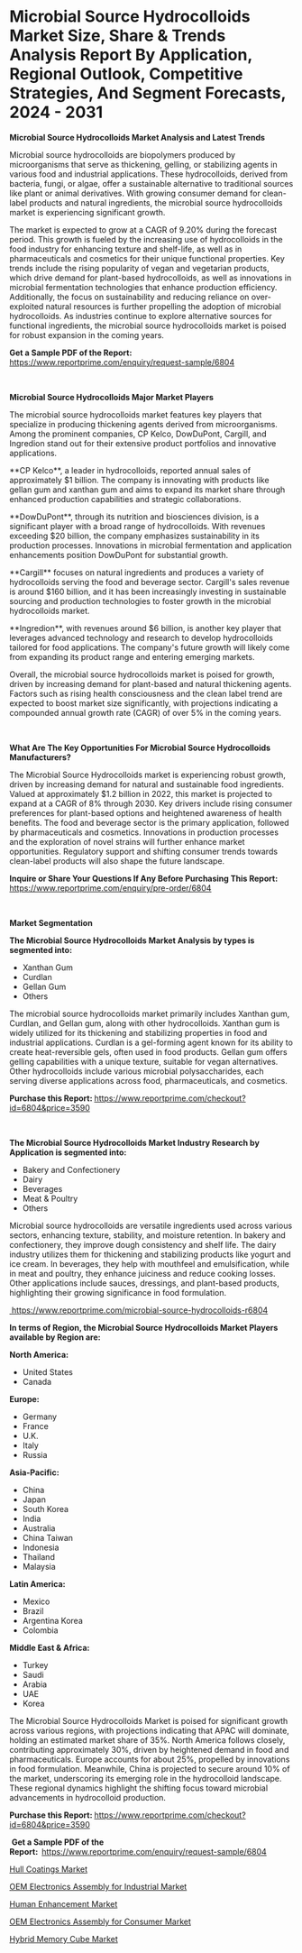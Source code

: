 <p><h1>Microbial Source Hydrocolloids Market Size, Share & Trends Analysis Report By Application, Regional Outlook, Competitive Strategies, And Segment Forecasts, 2024 - 2031</h1></p><p><strong>Microbial Source Hydrocolloids Market Analysis and Latest Trends</strong></p>
<p><p>Microbial source hydrocolloids are biopolymers produced by microorganisms that serve as thickening, gelling, or stabilizing agents in various food and industrial applications. These hydrocolloids, derived from bacteria, fungi, or algae, offer a sustainable alternative to traditional sources like plant or animal derivatives. With growing consumer demand for clean-label products and natural ingredients, the microbial source hydrocolloids market is experiencing significant growth. </p><p>The market is expected to grow at a CAGR of 9.20% during the forecast period. This growth is fueled by the increasing use of hydrocolloids in the food industry for enhancing texture and shelf-life, as well as in pharmaceuticals and cosmetics for their unique functional properties. Key trends include the rising popularity of vegan and vegetarian products, which drive demand for plant-based hydrocolloids, as well as innovations in microbial fermentation technologies that enhance production efficiency. Additionally, the focus on sustainability and reducing reliance on over-exploited natural resources is further propelling the adoption of microbial hydrocolloids. As industries continue to explore alternative sources for functional ingredients, the microbial source hydrocolloids market is poised for robust expansion in the coming years.</p></p>
<p><strong>Get a Sample PDF of the Report:&nbsp;</strong> <a href="https://www.reportprime.com/enquiry/request-sample/6804?utm_campaign=1133&utm_medium=2&utm_source=Github&utm_content=ia&utm_term=25112024&utm_id=microbial-source-hydrocolloids">https://www.reportprime.com/enquiry/request-sample/6804</a></p>
<p>&nbsp;</p>
<p><strong>Microbial Source Hydrocolloids Major Market Players</strong></p>
<p><p>The microbial source hydrocolloids market features key players that specialize in producing thickening agents derived from microorganisms. Among the prominent companies, CP Kelco, DowDuPont, Cargill, and Ingredion stand out for their extensive product portfolios and innovative applications.</p><p>**CP Kelco**, a leader in hydrocolloids, reported annual sales of approximately $1 billion. The company is innovating with products like gellan gum and xanthan gum and aims to expand its market share through enhanced production capabilities and strategic collaborations.</p><p>**DowDuPont**, through its nutrition and biosciences division, is a significant player with a broad range of hydrocolloids. With revenues exceeding $20 billion, the company emphasizes sustainability in its production processes. Innovations in microbial fermentation and application enhancements position DowDuPont for substantial growth.</p><p>**Cargill** focuses on natural ingredients and produces a variety of hydrocolloids serving the food and beverage sector. Cargill's sales revenue is around $160 billion, and it has been increasingly investing in sustainable sourcing and production technologies to foster growth in the microbial hydrocolloids market.</p><p>**Ingredion**, with revenues around $6 billion, is another key player that leverages advanced technology and research to develop hydrocolloids tailored for food applications. The company's future growth will likely come from expanding its product range and entering emerging markets.</p><p>Overall, the microbial source hydrocolloids market is poised for growth, driven by increasing demand for plant-based and natural thickening agents. Factors such as rising health consciousness and the clean label trend are expected to boost market size significantly, with projections indicating a compounded annual growth rate (CAGR) of over 5% in the coming years.</p></p>
<p>&nbsp;</p>
<p><strong>What Are The Key Opportunities For Microbial Source Hydrocolloids Manufacturers?</strong></p>
<p><p>The Microbial Source Hydrocolloids market is experiencing robust growth, driven by increasing demand for natural and sustainable food ingredients. Valued at approximately $1.2 billion in 2022, this market is projected to expand at a CAGR of 8% through 2030. Key drivers include rising consumer preferences for plant-based options and heightened awareness of health benefits. The food and beverage sector is the primary application, followed by pharmaceuticals and cosmetics. Innovations in production processes and the exploration of novel strains will further enhance market opportunities. Regulatory support and shifting consumer trends towards clean-label products will also shape the future landscape.</p></p>
<p><strong>Inquire or Share Your Questions If Any Before Purchasing This Report:</strong> <a href="https://www.reportprime.com/enquiry/pre-order/6804?utm_campaign=1133&utm_medium=2&utm_source=Github&utm_content=ia&utm_term=25112024&utm_id=microbial-source-hydrocolloids">https://www.reportprime.com/enquiry/pre-order/6804</a></p>
<p>&nbsp;</p>
<p><strong>Market Segmentation</strong></p>
<p><strong>The Microbial Source Hydrocolloids Market Analysis by types is segmented into:</strong></p>
<p><ul><li>Xanthan Gum</li><li>Curdlan</li><li>Gellan Gum</li><li>Others</li></ul></p>
<p><p>The microbial source hydrocolloids market primarily includes Xanthan gum, Curdlan, and Gellan gum, along with other hydrocolloids. Xanthan gum is widely utilized for its thickening and stabilizing properties in food and industrial applications. Curdlan is a gel-forming agent known for its ability to create heat-reversible gels, often used in food products. Gellan gum offers gelling capabilities with a unique texture, suitable for vegan alternatives. Other hydrocolloids include various microbial polysaccharides, each serving diverse applications across food, pharmaceuticals, and cosmetics.</p></p>
<p><strong>Purchase this Report:&nbsp;</strong><a href="https://www.reportprime.com/checkout?id=6804&price=3590&utm_campaign=1133&utm_medium=2&utm_source=Github&utm_content=ia&utm_term=25112024&utm_id=microbial-source-hydrocolloids">https://www.reportprime.com/checkout?id=6804&price=3590</a></p>
<p>&nbsp;</p>
<p><strong>The Microbial Source Hydrocolloids Market Industry Research by Application is segmented into:</strong></p>
<p><ul><li>Bakery and Confectionery</li><li>Dairy</li><li>Beverages</li><li>Meat & Poultry</li><li>Others</li></ul></p>
<p><p>Microbial source hydrocolloids are versatile ingredients used across various sectors, enhancing texture, stability, and moisture retention. In bakery and confectionery, they improve dough consistency and shelf life. The dairy industry utilizes them for thickening and stabilizing products like yogurt and ice cream. In beverages, they help with mouthfeel and emulsification, while in meat and poultry, they enhance juiciness and reduce cooking losses. Other applications include sauces, dressings, and plant-based products, highlighting their growing significance in food formulation.</p></p>
<p><a href="https://www.reportprime.com/microbial-source-hydrocolloids-r6804?utm_campaign=1133&utm_medium=2&utm_source=Github&utm_content=ia&utm_term=25112024&utm_id=microbial-source-hydrocolloids">&nbsp;https://www.reportprime.com/microbial-source-hydrocolloids-r6804</a></p>
<p><strong>In terms of Region, the Microbial Source Hydrocolloids Market Players available by Region are:</strong></p>
<p>
    <p> <strong> North America: </strong>
        <ul>
            <li>United States</li>
            <li>Canada</li>
        </ul>
        </p> 
    <p> <strong> Europe: </strong>
        <ul>
            <li>Germany</li>
            <li>France</li>
            <li>U.K.</li>
            <li>Italy</li>
            <li>Russia</li>
        </ul>
        </p> 
    <p> <strong> Asia-Pacific: </strong>
        <ul>
            <li>China</li>
            <li>Japan</li>
            <li>South Korea</li>
            <li>India</li>
            <li>Australia</li>
            <li>China Taiwan</li>
            <li>Indonesia</li>
            <li>Thailand</li>
            <li>Malaysia</li>
        </ul>
        </p> 
    <p> <strong> Latin America: </strong>
        <ul>
            <li>Mexico</li>
            <li>Brazil</li>
            <li>Argentina Korea</li>
            <li>Colombia</li>
        </ul>
        </p> 
    <p> <strong> Middle East & Africa: </strong>
        <ul>
            <li>Turkey</li>
            <li>Saudi</li>
            <li>Arabia</li>
            <li>UAE</li>
            <li>Korea</li>
        </ul>
    </p>
    </p>
<p><p>The Microbial Source Hydrocolloids Market is poised for significant growth across various regions, with projections indicating that APAC will dominate, holding an estimated market share of 35%. North America follows closely, contributing approximately 30%, driven by heightened demand in food and pharmaceuticals. Europe accounts for about 25%, propelled by innovations in food formulation. Meanwhile, China is projected to secure around 10% of the market, underscoring its emerging role in the hydrocolloid landscape. These regional dynamics highlight the shifting focus toward microbial advancements in hydrocolloid production.</p></p>
<p><strong>Purchase this Report: </strong><a href="https://www.reportprime.com/checkout?id=6804&price=3590&utm_campaign=1133&utm_medium=2&utm_source=Github&utm_content=ia&utm_term=25112024&utm_id=microbial-source-hydrocolloids">https://www.reportprime.com/checkout?id=6804&price=3590</a></p>
<p>&nbsp;<strong>Get a Sample PDF of the Report:&nbsp;&nbsp;</strong><a href="https://www.reportprime.com/enquiry/request-sample/6804?utm_campaign=1133&utm_medium=2&utm_source=Github&utm_content=ia&utm_term=25112024&utm_id=microbial-source-hydrocolloids">https://www.reportprime.com/enquiry/request-sample/6804</a></p>
<p><strong></strong></p>
<p><p><a href="https://www.linkedin.com/pulse/hull-coatings-market-indicators-size-regional-breakdown-fviye?utm_campaign=1133&utm_medium=2&utm_source=Github&utm_content=ia&utm_term=25112024&utm_id=microbial-source-hydrocolloids">Hull Coatings Market</a></p><p><a href="https://issuu.com/reportprime-2/docs/oem-electronics-assembly-for-indust_f9b4e409fca43f?utm_campaign=1133&utm_medium=2&utm_source=Github&utm_content=ia&utm_term=25112024&utm_id=microbial-source-hydrocolloids">OEM Electronics Assembly for Industrial Market</a></p><p><a href="https://www.linkedin.com/pulse/assessing-competition-human-enhancement-market-strengths-h4unc?utm_campaign=1133&utm_medium=2&utm_source=Github&utm_content=ia&utm_term=25112024&utm_id=microbial-source-hydrocolloids">Human Enhancement Market</a></p><p><a href="https://issuu.com/reportprime-2/docs/oem-electronics-assembly-for-consum_8c02d067f310ab?utm_campaign=1133&utm_medium=2&utm_source=Github&utm_content=ia&utm_term=25112024&utm_id=microbial-source-hydrocolloids">OEM Electronics Assembly for Consumer Market</a></p><p><a href="https://www.linkedin.com/pulse/hybrid-memory-cube-market-size-segmentation-trends-jwv1c?utm_campaign=1133&utm_medium=2&utm_source=Github&utm_content=ia&utm_term=25112024&utm_id=microbial-source-hydrocolloids">Hybrid Memory Cube Market</a></p></p>